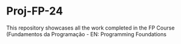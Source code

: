 # Proj-FP-24
This repository showcases all the work completed in the FP Course (Fundamentos da Programação - EN: Programming Foundations
